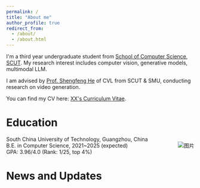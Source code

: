 ```yaml
---
permalink: /
title: "About me"
author_profile: true
redirect_from: 
  - /about/
  - /about.html
---
```


I'm a third year undergraduate student from [School of Computer Science](https://www.scut.edu.cn/cs/), [SCUT](http://www.scut.edu.cn/). My research interest includes computer vision, generative models, multimodal LLM.

I am advised by [Prof. Shengfeng He](http://www.shengfenghe.com/) of CVL from SCUT & SMU, conducting research on video generation.

You can find my CV here: [XX's Curriculum Vitae](../assets/Curriculum_Vitae.pdf).


Education
=====


<div style="display: flex; align-items: center; justify-content: space-between;">
  <div style="text-align: left;">
    South China University of Technology, Guangzhou, China <br>
B.E. in Computer Science, 2021~2025 (expected) <br>
GPA: 3.96/4.0 (Rank: 1/25, top 4%) <br>
  </div>
  <div style="text-align: right;">
    <img src="../images/bio-photo.jpg" alt="图片" />
  </div>
</div>

News and Updates
======


